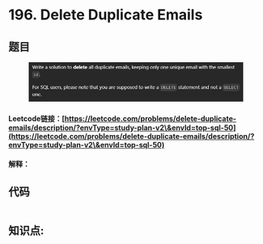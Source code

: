 # 196. Delete Duplicate Emails

## 题目

<figure><img src="../../../.gitbook/assets/image (2) (1) (1) (1) (1) (1) (1) (1) (1).png" alt=""><figcaption></figcaption></figure>

#### Leetcode链接：[https://leetcode.com/problems/delete-duplicate-emails/description/?envType=study-plan-v2\&envId=top-sql-50](https://leetcode.com/problems/delete-duplicate-emails/description/?envType=study-plan-v2\&envId=top-sql-50)

#### 解释：

## 代码

```sql
```

## **知识点:**&#x20;
